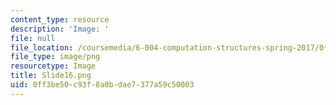 ```yaml
---
content_type: resource
description: 'Image: '
file: null
file_location: /coursemedia/6-004-computation-structures-spring-2017/0ff3be50c93f8a0bdae7377a59c50003_Slide16.png
file_type: image/png
resourcetype: Image
title: Slide16.png
uid: 0ff3be50-c93f-8a0b-dae7-377a59c50003
---
```

